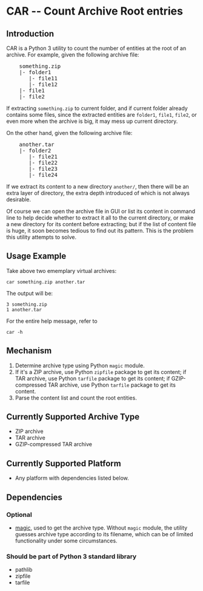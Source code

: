 CAR -- Count Archive Root entries
=================================


Introduction
------------

CAR is a Python 3 utility to count the number of entities at the root of an archive. For example, given the following archive file:

<pre>
	something.zip
	|- folder1
	   |- file11
	   |- file12
	|- file1
	|- file2
</pre>

If extracting `something.zip` to current folder, and if current folder already contains some files, since the extracted entities are `folder1`, `file1`, `file2`, or even more when the archive is big, it may mess up current directory. 

On the other hand, given the following archive file:

<pre>
	another.tar
	|- folder2
	   |- file21
	   |- file22
	   |- file23
	   |- file24
</pre>

If we extract its content to a new directory `another/`, then there will be an extra layer of directory, the extra depth introduced of which is not always desirable. 

Of course we can open the archive file in GUI or list its content in command line to help decide whether to extract it all to the current directory, or make a new directory for its content before extracting; but if the list of content file is huge, it soon becomes tedious to find out its pattern. This is the problem this utility attempts to solve.


Usage Example
-------------

Take above two ememplary virtual archives:

	car something.zip another.tar

The output will be:

	3 something.zip
	1 another.tar

For the entire help message, refer to

	car -h


Mechanism
---------

1. Determine archive type using Python `magic` module.
2. If it's a ZIP archive, use Python `zipfile` package to get its content; if TAR archive, use Python `tarfile` package to get its content; if GZIP-compressed TAR archive, use Python `tarfile` package to get its content.
3. Parse the content list and count the root entities.


Currently Supported Archive Type
--------------------------------

* ZIP archive
* TAR archive
* GZIP-compressed TAR archive


Currently Supported Platform
----------------------------

* Any platform with dependencies listed below.


Dependencies
------------

### Optional

* [magic](https://pypi.python.org/pypi/python-magic/), used to get the archive type. Without `magic` module, the utility guesses archive type according to its filename, which can be of limited functionality under some circumstances. 

### Should be part of Python 3 standard library

* pathlib
* zipfile
* tarfile
